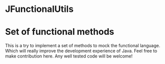 JFunctionalUtils
================

Set of functional methods
================

This is a try to implement a set of methods to mock the functional language. Which will really improve the development experience of Java. Feel free to make contribution here. Any well tested code will be welcome!